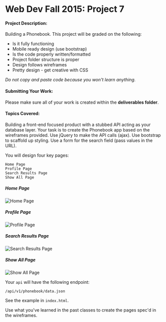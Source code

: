 # Web Dev Fall 2015: Project 7

#### Project Description:
Building a Phonebook. This project will be graded on the following:
  - Is it fully functioning
  - Mobile ready design (use bootstrap)
  - Is the code properly written/formatted
  - Project folder structure is proper
  - Design follows wireframes
  - Pretty design - get creative with CSS  

*Do not copy and paste code because you won't learn anything.*

#### Submitting Your Work:
Please make sure all of your work is created within the **deliverables folder**.

#### Topics Covered:
Building a front-end focused product with a stubbed API acting as your database layer. Your task is to create the Phonebook app based on the wireframes provided. Use jQuery to make the API calls (ajax). Use bootstrap to scaffold up styling. Use a form for the search field (pass values in the URL).

You will design four key pages:
```
Home Page
Profile Page
Search Results Page
Show All Page
```

##### Home Page
![Home Page](https://github.com/IgnitionBoulder/WebDevFall2015/blob/master/projects/7/example/assets/images/mockups/homepage.png)

##### Profile Page
![Profile Page](https://github.com/IgnitionBoulder/WebDevFall2015/blob/master/projects/7/example/assets/images/mockups/profile.png)

##### Search Results Page
![Search Results Page](https://github.com/IgnitionBoulder/WebDevFall2015/blob/master/projects/7/example/assets/images/mockups/search.png)

##### Show All Page
![Show All Page](https://github.com/IgnitionBoulder/WebDevFall2015/blob/master/projects/7/example/assets/images/mockups/show-all.png)


Your `api` will have the following endpoint:

`/api/v1/phonebook/data.json`

See the example in `index.html`.

Use what you've learned in the past classes to create the pages spec'd in the wireframes.
